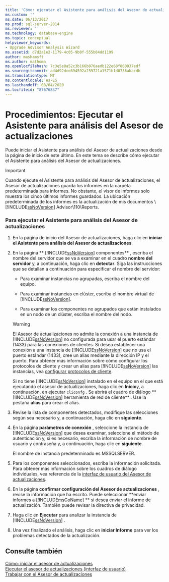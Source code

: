 ```yaml
---
title: 'Cómo: ejecutar el Asistente para análisis del Asesor de actualizaciones | Microsoft Docs'
ms.custom: ''
ms.date: 06/13/2017
ms.prod: sql-server-2014
ms.reviewer: ''
ms.technology: database-engine
ms.topic: conceptual
helpviewer_keywords:
- Upgrade Advisor Analysis Wizard
ms.assetid: d7d2a1e2-1179-4c05-9b0f-555b04dd1199
author: mashamsft
ms.author: mathoma
ms.openlocfilehash: 7c3e5e8a52c3b166b076aedb122e68f860037edf
ms.sourcegitcommit: ad4d92dce894592a259721a1571b1d8736abacdb
ms.translationtype: MT
ms.contentlocale: es-ES
ms.lasthandoff: 08/04/2020
ms.locfileid: "87676837"
---
```

# <a name="how-to-run-the-upgrade-advisor-analysis-wizard"></a>Procedimientos: Ejecutar el Asistente para análisis del Asesor de actualizaciones
  Puede iniciar el Asistente para análisis del Asesor de actualizaciones desde la página de inicio de este último. En este tema se describe cómo ejecutar el Asistente para análisis del Asesor de actualizaciones.  
  
> [!IMPORTANT]
>  Cuando ejecute el Asistente para análisis del Asesor de actualizaciones, el Asesor de actualizaciones guarda los informes en la carpeta predeterminada para informes. No obstante, el visor de informes solo muestra los cinco últimos informes guardados. La ubicación predeterminada de los informes es la actualización de mis documentos \\ [!INCLUDE[ssNoVersion](../../includes/ssnoversion-md.md)] Advisor\110\Reports.  
  
### <a name="to-run-the-upgrade-advisor-analysis-wizard"></a>Para ejecutar el Asistente para análisis del Asesor de actualizaciones  
  
1.  En la página de inicio del Asesor de actualizaciones, haga clic en **iniciar el Asistente para análisis del Asesor de actualizaciones**.  
  
2.  En la página ** [!INCLUDE[ssNoVersion](../../includes/ssnoversion-md.md)] componentes** , escriba el nombre del servidor que se va a examinar en el cuadro **nombre del servidor** y, a continuación, haga clic en **detectar**. Siga las instrucciones que se detallan a continuación para especificar el nombre del servidor:  
  
    -   Para examinar instancias no agrupadas, escriba el nombre del equipo.  
  
    -   Para examinar instancias en clúster, escriba el nombre virtual de [!INCLUDE[ssNoVersion](../../includes/ssnoversion-md.md)].  
  
    -   Para examinar los componentes no agrupados que están instalados en un nodo de un clúster, escriba el nombre del nodo.  
  
    > [!WARNING]  
    >  El Asesor de actualizaciones no admite la conexión a una instancia de [!INCLUDE[ssNoVersion](../../includes/ssnoversion-md.md)] no configurada para usar el puerto estándar (1433) para las conexiones de clientes. Si desea establecer una conexión a una instancia de [!INCLUDE[ssNoVersion](../../includes/ssnoversion-md.md)] que no usa el puerto estándar (1433), cree un alias mediante la dirección IP y el puerto. Para obtener más información sobre cómo configurar los protocolos de cliente y crear un alias para [!INCLUDE[ssNoVersion](../../includes/ssnoversion-md.md)] las instancias, vea [configurar protocolos de cliente](../../database-engine/configure-windows/configure-client-protocols.md).  
    >   
    >  Si no tiene [!INCLUDE[ssNoVersion](../../includes/ssnoversion-md.md)] instalado en el equipo en el que está ejecutando el asesor de actualizaciones, haga clic en **Inicio**y, a continuación, en ejecutar `cliconfg` . Se abrirá el cuadro de diálogo ** [!INCLUDE[ssNoVersion](../../includes/ssnoversion-md.md)] herramienta de red de cliente** . Use la pestaña **alias** para crear el alias.  
  
3.  Revise la lista de componentes detectados, modifique las selecciones según sea necesario y, a continuación, haga clic en **siguiente**.  
  
4.  En la página **parámetros de conexión** , seleccione la instancia de [!INCLUDE[ssNoVersion](../../includes/ssnoversion-md.md)] que desea examinar, seleccione el método de autenticación y, si es necesario, escriba la información de nombre de usuario y contraseña y, a continuación, haga clic en **siguiente**.  
  
     El nombre de instancia predeterminado es MSSQLSERVER.  
  
5.  Para los componentes seleccionados, escriba la información solicitada. Para obtener más información sobre los cuadros de diálogo individuales, vea referencia de la [interfaz de usuario del Asesor de actualizaciones](../../../2014/sql-server/install/upgrade-advisor-user-interface-reference.md).  
  
6.  En la página **confirmar configuración del Asesor de actualizaciones** , revise la información que ha escrito. Puede seleccionar **enviar informes a [!INCLUDE[msCoName](../../includes/msconame-md.md)] ** si desea enviar el informe de actualización. También puede revisar la directiva de privacidad.  
  
7.  Haga clic en **Ejecutar** para analizar la instancia de [!INCLUDE[ssNoVersion](../../includes/ssnoversion-md.md)] .  
  
8.  Una vez finalizado el análisis, haga clic en **iniciar Informe** para ver los problemas detectados de la actualización.  
  
## <a name="see-also"></a>Consulte también  
 [Cómo: iniciar el asesor de actualizaciones](../../../2014/sql-server/install/how-to-launch-upgrade-advisor.md)   
 [Ejecutar el asesor de actualizaciones &#40;interfaz de usuario&#41;](../../../2014/sql-server/install/running-upgrade-advisor-user-interface.md)   
 [Trabajar con el Asesor de actualizaciones](../../../2014/sql-server/install/working-with-upgrade-advisor.md)  
  
  
